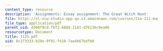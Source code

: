 ```yaml
---
content_type: resource
description: 'Assignments: Essay assignment: The Great Witch Hunt'
file: https://ol-ocw-studio-app-qa.s3.amazonaws.com/courses/21a-211-magic-witchcraft-and-the-spirit-world-fall-2003/8c273333b29e9f91f4107ae4b67bdfb0_1125.pdf
file_type: application/pdf
parent_uid: d308f9cd-fbf2-688d-2141-d76136c9ea86
resourcetype: Document
title: 1125.pdf
uid: 8c273333-b29e-9f91-f410-7ae4b67bdfb0
---
```

